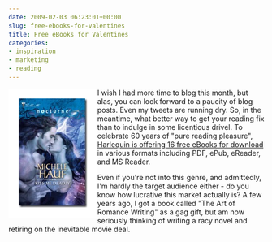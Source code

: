 ```yaml
---
date: 2009-02-03 06:23:01+00:00
slug: free-ebooks-for-valentines
title: Free eBooks for Valentines
categories:
- inspiration
- marketing
- reading
---
```


<img align="left" style="border:20px solid white" src="/images/boxshot.jpg">

I wish I had more time to blog this month, but alas, you can look forward to a paucity of blog posts. Even my tweets are running dry. So, in the meantime, what better way to get your reading fix than to indulge in some licentious drivel. To celebrate 60 years of "pure reading pleasure", [Harlequin is offering 16 free eBooks for download](http://harlequincelebrates.com/) in various formats including PDF, ePub, eReader, and MS Reader.

Even if you're not into this genre, and admittedly, I'm hardly the target audience either - do you know how lucrative this market actually is? A few years ago, I got a book called "The Art of Romance Writing" as a gag gift, but am now seriously thinking of writing a racy novel and retiring on the inevitable movie deal. 
